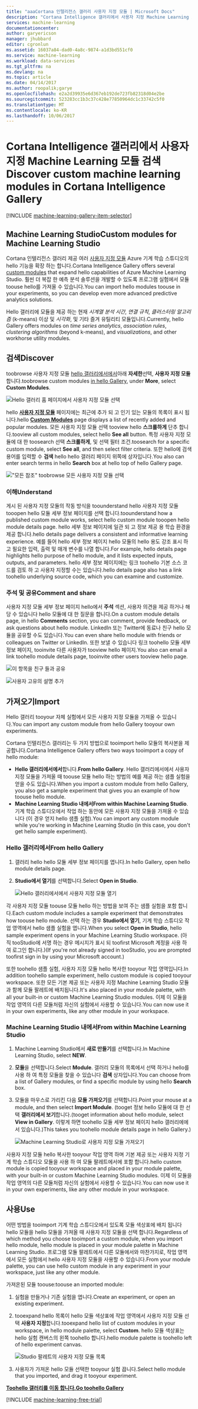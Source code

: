 ```yaml
---
title: "aaaCortana 인텔리전스 갤러리 사용자 지정 모듈 | Microsoft Docs"
description: "Cortana Intelligence 갤러리에서 사용자 지정 Machine Learning 모듈을 검색합니다."
services: machine-learning
documentationcenter: 
author: garyericson
manager: jhubbard
editor: cgronlun
ms.assetid: 16037a84-dad0-4a8c-9874-a1d3bd551cf0
ms.service: machine-learning
ms.workload: data-services
ms.tgt_pltfrm: na
ms.devlang: na
ms.topic: article
ms.date: 04/14/2017
ms.author: roopalik;garye
ms.openlocfilehash: e2a2d39935e6d367eb192de723fb82318d04e2be
ms.sourcegitcommit: 523283cc1b3c37c428e77850964dc1c33742c5f0
ms.translationtype: MT
ms.contentlocale: ko-KR
ms.lasthandoff: 10/06/2017
---
```

# <a name="discover-custom-machine-learning-modules-in-cortana-intelligence-gallery"></a><span data-ttu-id="6033f-103">Cortana Intelligence 갤러리에서 사용자 지정 Machine Learning 모듈 검색</span><span class="sxs-lookup"><span data-stu-id="6033f-103">Discover custom machine learning modules in Cortana Intelligence Gallery</span></span>
[!INCLUDE [machine-learning-gallery-item-selector](../../includes/machine-learning-gallery-item-selector.md)]

## <a name="custom-modules-for-machine-learning-studio"></a><span data-ttu-id="6033f-104">Machine Learning Studio</span><span class="sxs-lookup"><span data-stu-id="6033f-104">Custom modules for Machine Learning Studio</span></span>
<span data-ttu-id="6033f-105">Cortana 인텔리전스 갤러리 제공 여러 [사용자 지정 모듈](https://gallery.cortanaintelligence.com/customModules) Azure 기계 학습 스튜디오의 hello 기능을 확장 하는 합니다.</span><span class="sxs-lookup"><span data-stu-id="6033f-105">Cortana Intelligence Gallery offers several [custom modules](https://gallery.cortanaintelligence.com/customModules) that expand hello capabilities of Azure Machine Learning Studio.</span></span> <span data-ttu-id="6033f-106">훨씬 더 복잡 한 예측 분석 솔루션을 개발할 수 있도록 프로그램 실험에서 모듈 toouse hello를 가져올 수 있습니다.</span><span class="sxs-lookup"><span data-stu-id="6033f-106">You can import hello modules toouse in your experiments, so you can develop even more advanced predictive analytics solutions.</span></span>

<span data-ttu-id="6033f-107">Hello 갤러리에 모듈을 제공 하는 현재 *시계열 분석 시간*, *연결 규칙*, *클러스터링 알고리즘* (k-means) 이상 및  *시각화*, 및 기타 즐겨 유틸리티 모듈입니다.</span><span class="sxs-lookup"><span data-stu-id="6033f-107">Currently, hello Gallery offers modules on *time series analytics*, *association rules*, *clustering algorithms* (beyond k-means), and *visualizations*, and other workhorse utility modules.</span></span>


## <a name="discover"></a><span data-ttu-id="6033f-108">검색</span><span class="sxs-lookup"><span data-stu-id="6033f-108">Discover</span></span>
<span data-ttu-id="6033f-109">toobrowse 사용자 지정 모듈 [hello 갤러리에서에서](http://gallery.cortanaintelligence.com)아래 **자세한**선택, **사용자 지정 모듈**합니다.</span><span class="sxs-lookup"><span data-stu-id="6033f-109">toobrowse custom modules [in hello Gallery](http://gallery.cortanaintelligence.com), under **More**, select **Custom Modules**.</span></span>

![Hello 갤러리 홈 페이지에서 사용자 지정 모듈 선택](media/machine-learning-gallery-custom-modules/select-custom-modules-in-gallery.png)

<span data-ttu-id="6033f-111">hello  **[사용자 지정 모듈](https://gallery.cortanaintelligence.com/customModules)**  페이지에는 최근에 추가 되 고 인기 있는 모듈의 목록이 표시 됩니다.</span><span class="sxs-lookup"><span data-stu-id="6033f-111">hello **[Custom Modules](https://gallery.cortanaintelligence.com/customModules)** page displays a list of recently added and popular modules.</span></span> <span data-ttu-id="6033f-112">모든 사용자 지정 모듈 선택 tooview hello **스크롤하게** 단추 합니다.</span><span class="sxs-lookup"><span data-stu-id="6033f-112">tooview all custom modules, select hello **See all** button.</span></span> <span data-ttu-id="6033f-113">특정 사용자 지정 모듈에 대 한 toosearch 선택 **스크롤하게**, 및 선택 필터 조건.</span><span class="sxs-lookup"><span data-stu-id="6033f-113">toosearch for a specific custom module, select **See all**, and then select filter criteria.</span></span> <span data-ttu-id="6033f-114">또한 hello에 검색 용어를 입력할 수 **검색** hello hello 갤러리 페이지 위쪽에 상자입니다.</span><span class="sxs-lookup"><span data-stu-id="6033f-114">You also can enter search terms in hello **Search** box at hello top of hello Gallery page.</span></span>

!["모든 참조" toobrowse 모든 사용자 지정 모듈 선택](media/machine-learning-gallery-custom-modules/click-see-all-for-all-custom-modules.png)

### <a name="understand"></a><span data-ttu-id="6033f-116">이해</span><span class="sxs-lookup"><span data-stu-id="6033f-116">Understand</span></span>

<span data-ttu-id="6033f-117">게시 된 사용자 지정 모듈의 작동 방식을 toounderstand hello 사용자 지정 모듈 tooopen hello 모듈 세부 정보 페이지를 선택 합니다.</span><span class="sxs-lookup"><span data-stu-id="6033f-117">toounderstand how a published custom module works, select hello custom module tooopen hello module details page.</span></span> <span data-ttu-id="6033f-118">hello 세부 정보 페이지에 일관 되 고 정보 제공 용 학습 환경을 제공 합니다.</span><span class="sxs-lookup"><span data-stu-id="6033f-118">hello details page delivers a consistent and informative learning experience.</span></span> <span data-ttu-id="6033f-119">예를 들어 hello 세부 정보 페이지 hello 모듈의 hello 용도 강조 표시 하 고 필요한 입력, 출력 및 매개 변수를 나열 합니다.</span><span class="sxs-lookup"><span data-stu-id="6033f-119">For example, hello details page highlights hello purpose of hello module, and it lists expected inputs, outputs, and parameters.</span></span> <span data-ttu-id="6033f-120">hello 세부 정보 페이지에는 링크 toohello 기본 소스 코드를 검토 하 고 사용자 지정할 수는 있습니다.</span><span class="sxs-lookup"><span data-stu-id="6033f-120">hello details page also has a link toohello underlying source code, which you can examine and customize.</span></span>

### <a name="comment-and-share"></a><span data-ttu-id="6033f-121">주석 및 공유</span><span class="sxs-lookup"><span data-stu-id="6033f-121">Comment and share</span></span>
<span data-ttu-id="6033f-122">사용자 지정 모듈 세부 정보 페이지 hello에서 **주석** 섹션, 사용자 의견을 제공 하거나 해당 수 있습니다 hello 모듈에 대 한 질문을 합니다.</span><span class="sxs-lookup"><span data-stu-id="6033f-122">On a custom module details page, in hello **Comments** section, you can comment, provide feedback, or ask questions about hello module.</span></span> <span data-ttu-id="6033f-123">LinkedIn 또는 Twitter에 동료나 친구 hello 모듈을 공유할 수도 있습니다.</span><span class="sxs-lookup"><span data-stu-id="6033f-123">You can even share hello module with friends or colleagues on Twitter or LinkedIn.</span></span> <span data-ttu-id="6033f-124">또한 보낼 수 있습니다 링크 toohello 모듈 세부 정보 페이지, tooinvite 다른 사용자가 tooview hello 페이지.</span><span class="sxs-lookup"><span data-stu-id="6033f-124">You also can email a link toohello module details page, tooinvite other users tooview hello page.</span></span>

![이 항목을 친구 들과 공유](media/machine-learning-gallery-how-to-use-contribute-publish/share-links.png)

![사용자 고유의 설명 추가](media/machine-learning-gallery-how-to-use-contribute-publish/comments.png)

## <a name="import"></a><span data-ttu-id="6033f-127">가져오기</span><span class="sxs-lookup"><span data-stu-id="6033f-127">Import</span></span>
<span data-ttu-id="6033f-128">Hello 갤러리 tooyour 자체 실험에서 모든 사용자 지정 모듈을 가져올 수 있습니다.</span><span class="sxs-lookup"><span data-stu-id="6033f-128">You can import any custom module from hello Gallery tooyour own experiments.</span></span>

<span data-ttu-id="6033f-129">Cortana 인텔리전스 갤러리는 두 가지 방법으로 tooimport hello 모듈의 복사본을 제공합니다.</span><span class="sxs-lookup"><span data-stu-id="6033f-129">Cortana Intelligence Gallery offers two ways tooimport a copy of hello module:</span></span>

* <span data-ttu-id="6033f-130">**Hello 갤러리에서에서**합니다.</span><span class="sxs-lookup"><span data-stu-id="6033f-130">**From hello Gallery**.</span></span> <span data-ttu-id="6033f-131">Hello 갤러리에서에서 사용자 지정 모듈을 가져올 때 toouse 모듈 hello 하는 방법의 예를 제공 하는 샘플 실험을 얻을 수도 있습니다.</span><span class="sxs-lookup"><span data-stu-id="6033f-131">When you import a custom module from hello Gallery, you also get a sample experiment that gives you an example of how toouse hello module.</span></span>
* <span data-ttu-id="6033f-132">**Machine Learning Studio 내에서**</span><span class="sxs-lookup"><span data-stu-id="6033f-132">**From within Machine Learning Studio**.</span></span> <span data-ttu-id="6033f-133">기계 학습 스튜디오에서 작업 하는 동안에 모든 사용자 지정 모듈을 가져올 수 있습니다 (이 경우 얻지 hello 샘플 실험).</span><span class="sxs-lookup"><span data-stu-id="6033f-133">You can import any custom module while you're working in Machine Learning Studio (in this case, you don't get hello sample experiment).</span></span>

### <a name="from-hello-gallery"></a><span data-ttu-id="6033f-134">Hello 갤러리에서</span><span class="sxs-lookup"><span data-stu-id="6033f-134">From hello Gallery</span></span>

1. <span data-ttu-id="6033f-135">갤러리 hello hello 모듈 세부 정보 페이지를 엽니다.</span><span class="sxs-lookup"><span data-stu-id="6033f-135">In hello Gallery, open hello module details page.</span></span> 
2. <span data-ttu-id="6033f-136">**Studio에서 열기**를 선택합니다.</span><span class="sxs-lookup"><span data-stu-id="6033f-136">Select **Open in Studio**.</span></span>
   
    ![Hello 갤러리에서에서 사용자 지정 모듈 열기](media/machine-learning-gallery-custom-modules/open-custom-module-from-gallery.png)
   
<span data-ttu-id="6033f-138">각 사용자 지정 모듈 toouse 모듈 hello 하는 방법을 보여 주는 샘플 실험을 포함 합니다.</span><span class="sxs-lookup"><span data-stu-id="6033f-138">Each custom module includes a sample experiment that demonstrates how toouse hello module.</span></span> <span data-ttu-id="6033f-139">선택 하는 경우 **Studio에서 열기**, 기계 학습 스튜디오 작업 영역에서 hello 샘플 실험을 엽니다.</span><span class="sxs-lookup"><span data-stu-id="6033f-139">When you select **Open in Studio**, hello sample experiment opens in your Machine Learning Studio workspace.</span></span> <span data-ttu-id="6033f-140">(아직 tooStudio에 서명 하는 경우 메시지가 표시 되 toofirst Microsoft 계정을 사용 하 여 로그인 합니다.)</span><span class="sxs-lookup"><span data-stu-id="6033f-140">(If you're not already signed in tooStudio, you are prompted toofirst sign in by using your Microsoft account.)</span></span>

<span data-ttu-id="6033f-141">또한 toohello 샘플 실험, 사용자 지정 모듈 hello 복사한 tooyour 작업 영역입니다.</span><span class="sxs-lookup"><span data-stu-id="6033f-141">In addition toohello sample experiment, hello custom module is copied tooyour workspace.</span></span> <span data-ttu-id="6033f-142">또한 모든 기본 제공 또는 사용자 지정 Machine Learning Studio 모듈과 함께 모듈 팔레트에 배치됩니다.</span><span class="sxs-lookup"><span data-stu-id="6033f-142">It's also placed in your module palette, with all your built-in or custom Machine Learning Studio modules.</span></span> <span data-ttu-id="6033f-143">이제 이 모듈을 작업 영역의 다른 모듈처럼 자신의 실험에서 사용할 수 있습니다.</span><span class="sxs-lookup"><span data-stu-id="6033f-143">You can now use it in your own experiments, like any other module in your workspace.</span></span>

### <a name="from-within-machine-learning-studio"></a><span data-ttu-id="6033f-144">Machine Learning Studio 내에서</span><span class="sxs-lookup"><span data-stu-id="6033f-144">From within Machine Learning Studio</span></span>

1. <span data-ttu-id="6033f-145">Machine Learning Studio에서 **새로 만들기**를 선택합니다.</span><span class="sxs-lookup"><span data-stu-id="6033f-145">In Machine Learning Studio, select **NEW**.</span></span>
2. <span data-ttu-id="6033f-146">**모듈**을 선택합니다.</span><span class="sxs-lookup"><span data-stu-id="6033f-146">Select **Module**.</span></span> <span data-ttu-id="6033f-147">갤러리 모듈의 목록에서 선택 하거나 hello를 사용 하 여 특정 모듈을 찾을 수 있습니다 **검색** 상자입니다.</span><span class="sxs-lookup"><span data-stu-id="6033f-147">You can choose from a list of Gallery modules, or find a specific module by using hello **Search** box.</span></span>
3. <span data-ttu-id="6033f-148">모듈을 마우스로 가리킨 다음 **모듈 가져오기**를 선택합니다.</span><span class="sxs-lookup"><span data-stu-id="6033f-148">Point your mouse at a module, and then select **Import Module**.</span></span> <span data-ttu-id="6033f-149">(tooget 정보 hello 모듈에 대 한 선택 **갤러리에서 보기**합니다.</span><span class="sxs-lookup"><span data-stu-id="6033f-149">(tooget information about hello module, select **View in Gallery**.</span></span> <span data-ttu-id="6033f-150">이렇게 하면 toohello 모듈 세부 정보 페이지 hello 갤러리에에서 있습니다.)</span><span class="sxs-lookup"><span data-stu-id="6033f-150">This takes you toohello module details page in hello Gallery.)</span></span>
   
    ![Machine Learning Studio로 사용자 지정 모듈 가져오기](media/machine-learning-gallery-custom-modules/add-custom-module-in-studio.png)

<span data-ttu-id="6033f-152">사용자 지정 모듈 hello 복사한 tooyour 작업 영역 하며 기본 제공 또는 사용자 지정 기계 학습 스튜디오 모듈을 사용 하 여 모듈 팔레트에서에 포함 합니다.</span><span class="sxs-lookup"><span data-stu-id="6033f-152">hello custom module is copied tooyour workspace and placed in your module palette, with your built-in or custom Machine Learning Studio modules.</span></span> <span data-ttu-id="6033f-153">이제 이 모듈을 작업 영역의 다른 모듈처럼 자신의 실험에서 사용할 수 있습니다.</span><span class="sxs-lookup"><span data-stu-id="6033f-153">You can now use it in your own experiments, like any other module in your workspace.</span></span>

## <a name="use"></a><span data-ttu-id="6033f-154">사용</span><span class="sxs-lookup"><span data-stu-id="6033f-154">Use</span></span>

<span data-ttu-id="6033f-155">어떤 방법을 tooimport 기계 학습 스튜디오에서 있도록 모듈 색상표에 배치 됩니다 hello 모듈을 hello 모듈을 가져올 때 사용자 지정 모듈을 선택 합니다.</span><span class="sxs-lookup"><span data-stu-id="6033f-155">Regardless of which method you choose tooimport a custom module, when you import hello module, hello module is placed in your module palette in Machine Learning Studio.</span></span> <span data-ttu-id="6033f-156">프로그램 모듈 팔레트에서 다른 모듈에서와 마찬가지로, 작업 영역에서 모든 실험에서 hello 사용자 지정 모듈을 사용할 수 있습니다.</span><span class="sxs-lookup"><span data-stu-id="6033f-156">From your module palette, you can use hello custom module in any experiment in your workspace, just like any other module.</span></span>

<span data-ttu-id="6033f-157">가져온된 모듈 toouse:</span><span class="sxs-lookup"><span data-stu-id="6033f-157">toouse an imported module:</span></span>

1. <span data-ttu-id="6033f-158">실험을 만들거나 기존 실험을 엽니다.</span><span class="sxs-lookup"><span data-stu-id="6033f-158">Create an experiment, or open an existing experiment.</span></span>
2. <span data-ttu-id="6033f-159">tooexpand hello 목록이 hello 모듈 색상표에 작업 영역에서 사용자 지정 모듈 선택 **사용자 지정**합니다.</span><span class="sxs-lookup"><span data-stu-id="6033f-159">tooexpand hello list of custom modules in your workspace, in hello module palette, select **Custom**.</span></span> <span data-ttu-id="6033f-160">hello 모듈 색상표는 hello 실험 캔버스의 왼쪽 toohello 합니다.</span><span class="sxs-lookup"><span data-stu-id="6033f-160">hello module palette is toohello left of hello experiment canvas.</span></span>
   
    ![Studio 팔레트의 사용자 지정 모듈 목록](media/machine-learning-gallery-custom-modules/custom-module-in-studio-palette.png)
3. <span data-ttu-id="6033f-162">사용자가 가져온 hello 모듈 선택한 tooyour 실험 끕니다.</span><span class="sxs-lookup"><span data-stu-id="6033f-162">Select hello module that you imported, and drag it tooyour experiment.</span></span>


<span data-ttu-id="6033f-163">**[Toohello 갤러리를 이동 합니다.](http://gallery.cortanaintelligence.com)**</span><span class="sxs-lookup"><span data-stu-id="6033f-163">**[Go toohello Gallery](http://gallery.cortanaintelligence.com)**</span></span>

[!INCLUDE [machine-learning-free-trial](../../includes/machine-learning-free-trial.md)]

